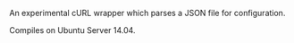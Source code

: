 An experimental cURL wrapper which parses a JSON file for configuration.

Compiles on Ubuntu Server 14.04.
